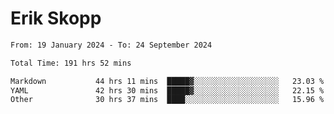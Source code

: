 # Erik Skopp
<!--START_SECTION:waka-->

```txt
From: 19 January 2024 - To: 24 September 2024

Total Time: 191 hrs 52 mins

Markdown           44 hrs 11 mins  █████▓░░░░░░░░░░░░░░░░░░░   23.03 %
YAML               42 hrs 30 mins  █████▓░░░░░░░░░░░░░░░░░░░   22.15 %
Other              30 hrs 37 mins  ████░░░░░░░░░░░░░░░░░░░░░   15.96 %
```

<!--END_SECTION:waka-->
